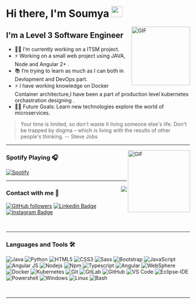 # Hi there, I'm Soumya <img width="30px" src="https://media.tenor.com/images/3b388fe03da271d2674faf85eb7c3fcd/tenor.gif" />

<img align="right" alt="GIF" height="160px" src="https://media.giphy.com/media/du3J3cXyzhj75IOgvA/giphy.gif" />

## I'm a Level 3 Software Engineer  

- 👨‍💻 I’m currently working on a ITSM project.
- ⚡ Working on a small web project using JAVA, Node and Angular 2+ .
- 📚 I’m trying to learn as much as I can both in Devlopment and DevOps part.
- ⚡ I have working knowledge on Docker Container architecture,I have been a part of production level kubernetes orchastration designing .
- 💪🏼 Future Goals: Learn new technologies explore the world of microservices.

> Your time is limited, so don't waste it living someone else's life. Don't be trapped by dogma – which is living with the results of other people's thinking.
> -- Steve Jobs

---

<img align="right" alt="GIF" height="170px" src="https://media.giphy.com/media/J5B1Y8QZnzXXbLQIBu/giphy.gif" />

### Spotify Playing 🎧

[![Spotify](https://novatorem.bgstatic.vercel.app/api/spotify)](https://open.spotify.com/playlist/37i9dQZF1DWZeKCadgRdKQ)

---

<img align="right" src="http://estruyf-github.azurewebsites.net/api/VisitorHit?user=soumyaprasadrana&repo=soumyaprasadrana&countColorcountColor&countColor=%237B1E7B"/>

### Contact with me 📝

[![GitHub followers](https://img.shields.io/github/followers/soumyaprasadrana?style=social)](https://www.github.com/soumyaprasadrana)
[![Linkedin Badge](https://img.shields.io/badge/-soumya-blue?style=flat-square&logo=Linkedin&logoColor=white&link=https://www.linkedin.com/in/soumya-prasad-rana-5a7a6b70/)](https://www.linkedin.com/in/soumya-prasad-rana-5a7a6b70/)
[![Instagram Badge](https://img.shields.io/badge/-cluster_admin-purple?style=flat-square&logo=Instagram&logoColor=white&link=https://www.instagram.com/cluster_admin/)](https://www.instagram.com/cluster_admin/)


<br />

---

### Languages and Tools 🛠 

![Java](http://img.shields.io/badge/-Java-5B4638?style=flat-square&logo=java&logoColor=ffffff)
![Python](http://img.shields.io/badge/-Python-3776AB?style=flat-square&logo=python&logoColor=ffffff)
![HTML5](https://img.shields.io/badge/-HTML5-%23E44D27?style=flat-square&logo=html5&logoColor=ffffff)
![CSS3](https://img.shields.io/badge/-CSS3-%231572B6?style=flat-square&logo=css3)
![Sass](https://img.shields.io/badge/-Sass-%23CC6699?style=flat-square&logo=sass&logoColor=ffffff)
![Bootstrap](https://img.shields.io/badge/-Bootstrap-563D7C?style=flat-square&logo=Bootstrap)
![JavaScript](https://img.shields.io/badge/-JavaScript-%23F7DF1C?style=flat-square&logo=javascript&logoColor=000000&labelColor=%23F7DF1C&color=%23FFCE5A)
![Angular JS](https://img.shields.io/badge/-AngularJS-000000?style=flat-square&logo=angularjs)
![Nodejs](https://img.shields.io/badge/-Nodejs-339933?style=flat-square&logo=Node.js&logoColor=ffffff)
![Npm](https://img.shields.io/badge/-npm-CB3837?style=flat-square&logo=npm)
![Typescript](http://img.shields.io/badge/-Typescript-0078D6?style=flat-square&logo=typescript&logoColor=ffffff)
![Angular](https://img.shields.io/badge/-Angular-CC2927?style=flat-square&logo=angular)
![WebSphere](https://img.shields.io/badge/-Web%20Sphere-CC2927?style=flat-square&logo=ibm-web-sphere&logoColor=ffffff)
![Docker](http://img.shields.io/badge/-Docker-5391FE?style=flat-square&logo=docker&logoColor=ffffff)
![Kubernetes](http://img.shields.io/badge/-Kuberenetes-0078D6?style=flat-square&logo=kubernetes&logoColor=ffffff)
![Git](https://img.shields.io/badge/-Git-%23F05032?style=flat-square&logo=git&logoColor=%23ffffff)
![GitLab](https://img.shields.io/badge/-GitLab-FCA121?style=flat-square&logo=gitlab)
![GitHub](https://img.shields.io/badge/-GitHub-181717?style=flat-square&logo=github)
![VS Code](http://img.shields.io/badge/-VS%20Code-007ACC?style=flat-square&logo=visual-studio-code&logoColor=ffffff)
![Eclipse-IDE](http://img.shields.io/badge/-Eclipse-2C2255?style=flat-square&logo=eclipse&logoColor=ffffff)
![Powershell](http://img.shields.io/badge/-Powershell-5391FE?style=flat-square&logo=powershell&logoColor=ffffff)
![Windows](http://img.shields.io/badge/-Windows-0078D6?style=flat-square&logo=windows&logoColor=ffffff)
![Linux](http://img.shields.io/badge/-Linux-0078D6?style=flat-square&logo=linux&logoColor=ffffff)
![Bash](http://img.shields.io/badge/-Linux-0078D6?style=flat-square&logo=shell&logoColor=ffffff)


<br/>

---
<!--
<br/>

  <h2 align="center"> Github Statistics 📈 </h2>
  
  <div align="center"> 
     <a href="">
      <img align="center" src="https://github-readme-stats-sigma-five.vercel.app/api?username=soumyaprasadrana&show_icons=true&include_all_commits=true&count_private=true&theme=react&line_height=40" />
    </a>
    <a href="">
      <img align="center" src="https://github-readme-stats.vercel.app/api/top-langs/?username=soumyaprasadrana&theme=react&line_height=40&hide=css"/>
    </a>
</div

<br/>
---

-->


<!---
soumyaprasadrana/soumyaprasadrana is a ✨ special ✨ repository because its `README.md` (this file) appears on your GitHub profile.
You can click the Preview link to take a look at your changes.
--->

